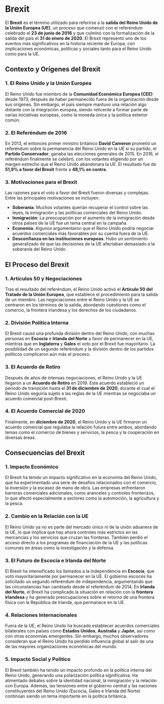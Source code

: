 # Brexit

El **Brexit** es el término utilizado para referirse a la **salida del Reino Unido de la Unión Europea (UE)**, un proceso que comenzó con el referéndum celebrado el **23 de junio de 2016** y que culminó con la formalización de la salida del país el **31 de enero de 2020**. El Brexit representó uno de los eventos más significativos en la historia reciente de Europa, con implicaciones económicas, políticas y sociales tanto para el Reino Unido como para la UE.

## Contexto y Orígenes del Brexit

### 1. **El Reino Unido y la Unión Europea**
El Reino Unido fue miembro de la **Comunidad Económica Europea (CEE)** desde 1973, después de haber permanecido fuera de la organización desde sus orígenes. Sin embargo, el país siempre mantuvo una relación algo distante con la integración europea, siendo reticente a formar parte de varias iniciativas europeas, como la moneda única y la política exterior común.

### 2. **El Referéndum de 2016**
En 2013, el entonces primer ministro británico **David Cameron** prometió un referéndum sobre la permanencia del Reino Unido en la UE si su partido, el **Partido Conservador**, ganaba las elecciones generales de 2015. En 2016, el referéndum finalmente se celebró, con los votantes eligiendo por un margen estrecho que el Reino Unido abandonara la UE. El resultado fue de **51,9% a favor del Brexit** frente a **48,1% en contra**.

### 3. **Motivaciones para el Brexit**
Las razones para el voto a favor del Brexit fueron diversas y complejas. Entre las principales motivaciones se incluyen:
- **Soberanía**: Muchos votantes querían recuperar el control sobre las leyes, la inmigración y las políticas comerciales del Reino Unido.
- **Inmigración**: La preocupación por el aumento de la inmigración desde otros países de la UE fue un tema central en la campaña.
- **Economía**: Algunos argumentaron que el Reino Unido podría negociar acuerdos comerciales más favorables por su cuenta fuera de la UE.
- **Desconfianza en las instituciones europeas**: Hubo un sentimiento generalizado de que las decisiones de la UE afectaban demasiado a la soberanía del Reino Unido.

## El Proceso del Brexit

### 1. **Artículos 50 y Negociaciones**
Tras el resultado del referéndum, el Reino Unido activó el **Artículo 50 del Tratado de la Unión Europea**, que establece el procedimiento para la salida de un miembro. Las negociaciones entre el Reino Unido y la UE se centraron en los términos de la salida, abordando cuestiones como el comercio, la frontera irlandesa y los derechos de los ciudadanos.

### 2. **División Política Interna**
El Brexit causó una profunda división dentro del Reino Unido, con muchas personas en **Escocia** e **Irlanda del Norte** a favor de permanecer en la UE, mientras que en **Inglaterra** y **Gales** el voto por el Brexit fue mayoritario. La posibilidad de un segundo referéndum y la división dentro de los partidos políticos complicaron aún más el proceso.

### 3. **El Acuerdo de Retiro**
Después de años de intensas negociaciones, el Reino Unido y la UE llegaron a un **Acuerdo de Retiro** en 2019. Este acuerdo estableció un periodo de transición hasta el **31 de diciembre de 2020**, durante el cual el Reino Unido seguiría sujeto a las reglas de la UE mientras se negociaba un acuerdo comercial post-Brexit.

### 4. **El Acuerdo Comercial de 2020**
Finalmente, en **diciembre de 2020**, el Reino Unido y la UE firmaron un acuerdo comercial que regulaba la relación futura entre ambos, abordando temas como el comercio de bienes y servicios, la pesca y la cooperación en diversas áreas.

## Consecuencias del Brexit

### 1. **Impacto Económico**
El Brexit ha tenido un impacto significativo en la economía del Reino Unido, que ha experimentado una serie de desafíos relacionados con el comercio, la inversión y la escasez de mano de obra. Las empresas enfrentaron barreras comerciales adicionales, como aranceles y controles fronterizos, lo que afectó especialmente a sectores como la automoción, la agricultura y la pesca.

### 2. **Cambio en la Relación con la UE**
El Reino Unido ya no es parte del mercado único ni de la unión aduanera de la UE, lo que implica que hay ahora controles más estrictos en las mercancías y los servicios que cruzan las fronteras. También perdió el acceso directo a los programas de financiación de la UE y las políticas comunes en áreas como la investigación y la defensa.

### 3. **El Futuro de Escocia e Irlanda del Norte**
El Brexit ha intensificado los llamados a la independencia en **Escocia**, que votó mayoritariamente por permanecer en la UE. El gobierno escocés ha solicitado un segundo referéndum de independencia, argumentando que las circunstancias han cambiado desde el referéndum de 2014. En **Irlanda del Norte**, el Brexit ha complicado la situación en relación con la **frontera irlandesa** y ha generado preocupaciones sobre el retorno de una frontera física con la República de Irlanda, que permanece en la UE.

### 4. **Relaciones Internacionales**
Fuera de la UE, el Reino Unido ha buscado establecer acuerdos comerciales bilaterales con países como **Estados Unidos**, **Australia** y **Japón**, así como con otras economías emergentes. Sin embargo, muchos observadores consideran que el Reino Unido ha perdido influencia global al salir de una de las mayores organizaciones económicas del mundo.

### 5. **Impacto Social y Político**
El Brexit también ha tenido un impacto profundo en la política interna del Reino Unido, generando una polarización política significativa. Ha alimentado debates sobre la identidad nacional, la inmigración y la relación con Europa. Además, las tensiones entre el gobierno central y las naciones constituyentes del Reino Unido (Escocia, Gales e Irlanda del Norte) continúan siendo un tema importante en la política británica.